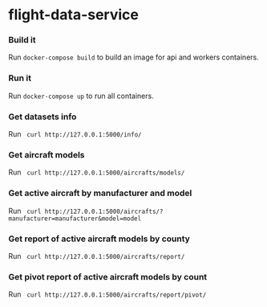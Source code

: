 # flight-data-service

### Build it
Run `docker-compose build` to build an image for api and workers containers.

### Run it
Run `docker-compose up` to run all containers.

### Get datasets info
Run ` curl http://127.0.0.1:5000/info/`

### Get aircraft models
Run ` curl http://127.0.0.1:5000/aircrafts/models/`

### Get active aircraft by manufacturer and model
Run ` curl http://127.0.0.1:5000/aircrafts/?manufacturer=manufacturer&model=model`

### Get report of active aircraft models by county
Run ` curl http://127.0.0.1:5000/aircrafts/report/`

### Get pivot report of active aircraft models by count
Run ` curl http://127.0.0.1:5000/aircrafts/report/pivot/`
